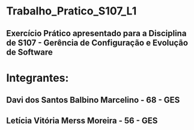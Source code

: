 # Trabalho_Pratico_S107_L1

## Exercício Prático apresentado para a Disciplina de S107 - Gerência de Configuração e Evolução de Software

# Integrantes:
## Davi dos Santos Balbino Marcelino - 68 - GES
## Letícia Vitória Merss Moreira - 56 - GES
